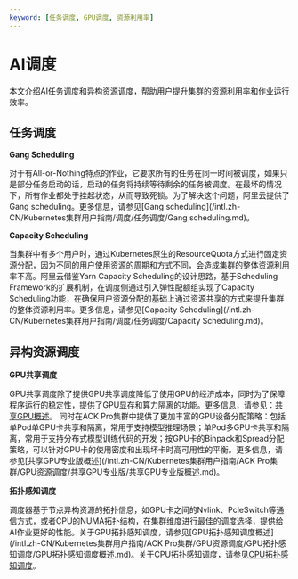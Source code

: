 ```yaml
---
keyword: [任务调度, GPU调度, 资源利用率]
---
```


# AI调度

本文介绍AI任务调度和异构资源调度，帮助用户提升集群的资源利用率和作业运行效率。

## 任务调度

**Gang Scheduling**

对于有All-or-Nothing特点的作业，它要求所有的任务在同一时间被调度，如果只是部分任务启动的话，启动的任务将持续等待剩余的任务被调度。在最坏的情况下，所有作业都处于挂起状态，从而导致死锁。为了解决这个问题，阿里云提供了Gang scheduling。更多信息，请参见[Gang scheduling](/intl.zh-CN/Kubernetes集群用户指南/调度/任务调度/Gang scheduling.md)。

**Capacity Scheduling**

当集群中有多个用户时，通过Kubernetes原生的ResourceQuota方式进行固定资源分配，因为不同的用户使用资源的周期和方式不同，会造成集群的整体资源利用率不高。阿里云借鉴Yarn Capacity Scheduling的设计思路，基于Scheduling Framework的扩展机制，在调度侧通过引入弹性配额组实现了Capacity Scheduling功能，在确保用户资源分配的基础上通过资源共享的方式来提升集群的整体资源利用率。更多信息，请参见[Capacity Scheduling](/intl.zh-CN/Kubernetes集群用户指南/调度/任务调度/Capacity Scheduling.md)。

## 异构资源调度

**GPU共享调度**

GPU共享调度除了提供GPU共享调度降低了使用GPU的经济成本，同时为了保障程序运行的稳定性，提供了GPU显存和算力隔离的功能。更多信息，请参见：[共享GPU概述](/intl.zh-CN/Kubernetes集群用户指南/GPU/NPU/GPU调度/共享GPU调度/共享GPU概述.md)。 同时在ACK Pro集群中提供了更加丰富的GPU设备分配策略：包括单Pod单GPU卡共享和隔离，常用于支持模型推理场景；单Pod多GPU卡共享和隔离，常用于支持分布式模型训练代码的开发；按GPU卡的Binpack和Spread分配策略，可以针对GPU卡的使用密度和出现坏卡时高可用性的平衡。更多信息，请参见[共享GPU专业版概述](/intl.zh-CN/Kubernetes集群用户指南/ACK Pro集群/GPU资源调度/共享GPU专业版/共享GPU专业版概述.md)。

**拓扑感知调度**

调度器基于节点异构资源的拓扑信息，如GPU卡之间的Nvlink、PcleSwitch等通信方式，或者CPU的NUMA拓扑结构，在集群维度进行最佳的调度选择，提供给AI作业更好的性能。关于GPU拓扑感知调度，请参见[GPU拓扑感知调度概述](/intl.zh-CN/Kubernetes集群用户指南/ACK Pro集群/GPU资源调度/GPU拓扑感知调度/GPU拓扑感知调度概述.md)。关于CPU拓扑感知调度，请参见[CPU拓扑感知调度](/intl.zh-CN/Kubernetes集群用户指南/调度/CPU拓扑感知调度/CPU拓扑感知调度.md)。

